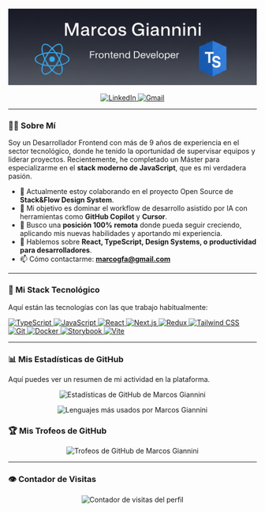 <p align="center">
  <img src="github-banner.png" alt="Banner de Marcos Giannini"/>
</p>

<p align="center">
  <a href="https://www.linkedin.com/in/marcosgiannini-dev" target="_blank">
    <img src="https://img.shields.io/badge/LinkedIn-0077B5?style=for-the-badge&logo=linkedin&logoColor=white" alt="LinkedIn"/>
  </a>
  <a href="mailto:marcogfa@gmail.com">
    <img src="https://img.shields.io/badge/Gmail-D14836?style=for-the-badge&logo=gmail&logoColor=white" alt="Gmail"/>
  </a>
</p>

---

### 👨‍💻 Sobre Mí

Soy un Desarrollador Frontend con más de 9 años de experiencia en el sector tecnológico, donde he tenido la oportunidad de supervisar equipos y liderar proyectos. Recientemente, he completado un Máster para especializarme en el **stack moderno de JavaScript**, que es mi verdadera pasión.

- 🔭 Actualmente estoy colaborando en el proyecto Open Source de **Stack&Flow Design System**.
- 🌱 Mi objetivo es dominar el workflow de desarrollo asistido por IA con herramientas como **GitHub Copilot** y **Cursor**.
- 👯 Busco una **posición 100% remota** donde pueda seguir creciendo, aplicando mis nuevas habilidades y aportando mi experiencia.
- 💬 Hablemos sobre **React, TypeScript, Design Systems, o productividad para desarrolladores**.
- 📫 Cómo contactarme: **marcogfa@gmail.com**

---

### 🚀 Mi Stack Tecnológico

Aquí están las tecnologías con las que trabajo habitualmente:

<p align="left">
  <a href="https://www.typescriptlang.org/" target="_blank" rel="noreferrer">
    <img src="https://img.shields.io/badge/TypeScript-3178C6?style=for-the-badge&logo=typescript&logoColor=white" alt="TypeScript"/>
  </a>
  <a href="https://developer.mozilla.org/en-US/docs/Web/JavaScript" target="_blank" rel="noreferrer">
    <img src="https://img.shields.io/badge/JavaScript-F7DF1E?style=for-the-badge&logo=javascript&logoColor=black" alt="JavaScript"/>
  </a>
  <a href="https://reactjs.org/" target="_blank" rel="noreferrer">
    <img src="https://img.shields.io/badge/React-61DAFB?style=for-the-badge&logo=react&logoColor=black" alt="React"/>
  </a>
  <a href="https://nextjs.org/" target="_blank" rel="noreferrer">
    <img src="https://img.shields.io/badge/Next.js-000000?style=for-the-badge&logo=nextdotjs&logoColor=white" alt="Next.js"/>
  </a>
  <a href="https://redux.js.org/" target="_blank" rel="noreferrer">
  <img src="https://img.shields.io/badge/Redux-764ABC?style=for-the-badge&logo=redux&logoColor=white" alt="Redux"/>
</a>
  <a href="https://tailwindcss.com/" target="_blank" rel="noreferrer">
    <img src="https://img.shields.io/badge/Tailwind_CSS-06B6D4?style=for-the-badge&logo=tailwindcss&logoColor=white" alt="Tailwind CSS"/>
  </a>
  <a href="https://git-scm.com/" target="_blank" rel="noreferrer">
    <img src="https://img.shields.io/badge/Git-F05032?style=for-the-badge&logo=git&logoColor=white" alt="Git"/>
  </a>
  <a href="https://www.docker.com/" target="_blank" rel="noreferrer">
    <img src="https://img.shields.io/badge/Docker-2496ED?style=for-the-badge&logo=docker&logoColor=white" alt="Docker"/>
  </a>
   <a href="https://storybook.js.org/" target="_blank" rel="noreferrer">
    <img src="https://img.shields.io/badge/Storybook-FF4785?style=for-the-badge&logo=storybook&logoColor=white" alt="Storybook"/>
  </a>
  <a href="https://vitejs.dev/" target="_blank" rel="noreferrer">
    <img src="https://img.shields.io/badge/Vite-646CFF?style=for-the-badge&logo=vite&logoColor=white" alt="Vite"/>
  </a>

</p>

---

### 📊 Mis Estadísticas de GitHub

Aquí puedes ver un resumen de mi actividad en la plataforma.

<p align="center">
  <img src="https://github-readme-stats.vercel.app/api?username=MarcosGiannini&show_icons=true&locale=es&theme=tokyonight" alt="Estadísticas de GitHub de Marcos Giannini" />
</p>
<p align="center">
  <img src="https://github-readme-stats.vercel.app/api/top-langs?username=MarcosGiannini&layout=compact&locale=es&theme=tokyonight" alt="Lenguajes más usados por Marcos Giannini" />
</p>

### 🏆 Mis Trofeos de GitHub

<p align="center">
  <img src="https://github-profile-trophy.vercel.app/?username=MarcosGiannini&theme=tokyonight&row=1&column=7" alt="Trofeos de GitHub de Marcos Giannini" />
</p>

---

### 👁️ Contador de Visitas

<p align="center">
  <img src="https://komarev.com/ghpvc/?username=MarcosGiannini&label=VISITAS+AL+PERFIL&color=blueviolet&style=flat-square" alt="Contador de visitas del perfil" />
</p>
